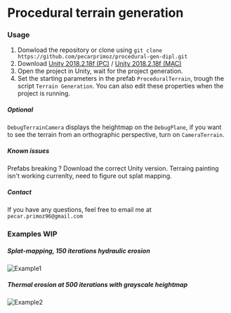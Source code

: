 # Procedural terrain generation
### Usage
1. Donwload the repository or clone using `git clone https://github.com/pecarprimoz/procedural-gen-dipl.git` 
2. Download [Unity 2018.2.18f 
(PC)](https://unity3d.com/get-unity/download?thank-you=update&download_nid=59169&os=Win) / [Unity 2018.2.18f 
(MAC)](https://unity3d.com/get-unity/download?thank-you=update&download_nid=59169&os=Mac)
3. Open the project in Unity, wait for the project generation.
4. Set the starting parameters in the prefab `ProceduralTerrain`, trough the script `Terrain Generation`. You 
can also edit these properties when the project is running.
##### Optional
`DebugTerrainCamera` displays the heightmap on the `DebugPlane`, if you want to see the terrain from an 
orthographic perspective, turn on `CameraTerrain`.
##### Known issues
Prefabs breaking ? Download the correct Unity version.
Terraing painting isn't working currenlty, need to figure out splat mapping.
##### Contact
If you have any questions, feel free to email me at `pecar.primoz96@gmail.com`
### Examples WIP
##### Splat-mapping, 150 iterations hydraulic erosion
![Example1](https://raw.githubusercontent.com/pecarprimoz/procedural-gen-dipl/master/Screens/ex1.png)
##### Thermal erosion at 500 iterations with grayscale heightmap
![Example2](https://raw.githubusercontent.com/pecarprimoz/procedural-gen-dipl/master/Screens/ex2.png)